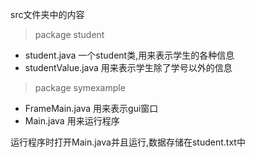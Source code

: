src文件夹中的内容

> package student

+ student.java  一个student类,用来表示学生的各种信息
+ studentValue.java  用来表示学生除了学号以外的信息

> package symexample

+ FrameMain.java  用来表示gui窗口
+ Main.java  用来运行程序

运行程序时打开Main.java并且运行,数据存储在student.txt中